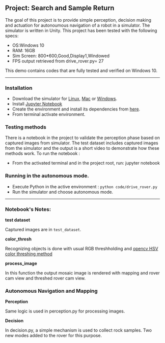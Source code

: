 ## Project: Search and Sample Return

The goal of this project is to provide simple perception, decision making and actuation for autonoumous navigation of a robot in a simulator. The simulator is written in Unity.
This project has been tested with the following specs:


* OS:Windows 10
* RAM: 16GB
* Sim Screen: 800*600,Good,Display1,Windowed
* FPS output retrieved from drive_rover.py= 27 

This demo contains codes that are fully tested and verified on Windows 10.

---

### Installation

* Download the simulator for [Linux](https://s3-us-west-1.amazonaws.com/udacity-robotics/Rover+Unity+Sims/Linux_Roversim.zip), [Mac](https://s3-us-west-1.amazonaws.com/udacity-robotics/Rover+Unity+Sims/Mac_Roversim.zip) or [Windows](https://s3-us-west-1.amazonaws.com/udacity-robotics/Rover+Unity+Sims/Windows_Roversim.zip). 
* Install [Jupyter Notebook](http://jupyter.org/)
* Create the environment and install its dependencies from [here](https://github.com/ryan-keenan/RoboND-Python-Starterkit/blob/master/doc/configure_via_anaconda.md).
* From terminal activate environment.


### Testing methods
There is a notebook in the project to validate the perception phase based on captured images from simulator. The test dataset includes captured images from the simulator and the output is a short video to demonstrate how these methods work.
To run the notebook :
* From the activated terminal and in the project root, run: jupyter notebook
### Running in the autonomous mode.
* Execute Python in the active environment : `python code/drive_rover.py`
* Run the simulator and choose autonomous mode.

---

### Notebook's Notes:
**test dataset**

Captured images are in `test_dataset`.

**color_thresh**

Recognizing objects  is done with usual RGB threshholding and [opencv HSV color threshing method](http://opencv-python-tutroals.readthedocs.io/en/latest/py_tutorials/py_imgproc/py_colorspaces/py_colorspaces.html)

**process_image**

In this function the output mosaic image is rendered with mapping and rover cam view and threshed rover cam view.

### Autonomous Navigation and Mapping 

**Perception**

Same logic is used in perception.py for processing images.

**Decision**

In decision.py, a simple mechanism is used to collect rock samples. Two new modes added to the rover for this purpose.

